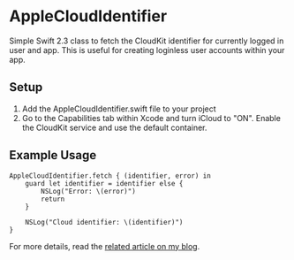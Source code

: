 # AppleCloudIdentifier
Simple Swift 2.3 class to fetch the CloudKit identifier for currently logged in user and app. This is useful for creating loginless user accounts within your app.

## Setup
1. Add the AppleCloudIdentifier.swift file to your project
2. Go to the Capabilities tab within Xcode and turn iCloud to "ON". Enable the CloudKit service and use the default container.

## Example Usage
    AppleCloudIdentifier.fetch { (identifier, error) in
        guard let identifier = identifier else {
            NSLog("Error: \(error)")
            return
        }

        NSLog("Cloud identifier: \(identifier)")
    }

For more details, read the [related article on my blog](https://bendodson.com/weblog/2016/07/10/passwordless-user-accounts-within-ios-apps/).
